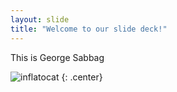 ```yaml
---
layout: slide
title: "Welcome to our slide deck!"
---
```


This is George Sabbag

![inflatocat](https://octodex.github.com/images/inflatocat.png)
{: .center}
